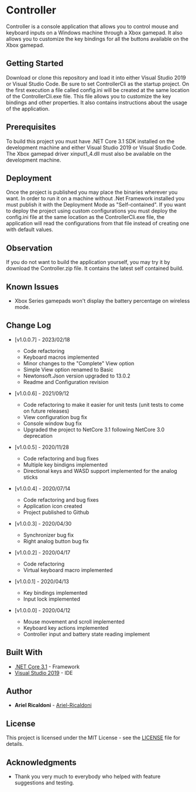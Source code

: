# Controller

Controller is a console application that allows you to control mouse and keyboard inputs on a Windows machine through a Xbox gamepad. It also allows you to customize the key bindings for all the buttons available on the Xbox gamepad.

## Getting Started

Download or clone this repository and load it into either Visual Studio 2019 or Visual Studio Code. Be sure to set ControllerCli as the startup project. On the first execution a file called config.ini will be created at the same location of the ControllerCli.exe file. This file allows you to customize the key bindings and other properties. It also contains instructions about the usage of the application.

## Prerequisites

To build this project you must have .NET Core 3.1 SDK installed on the development machine and either Visual Studio 2019 or Visual Studio Code. The Xbox gamepad driver xinput1_4.dll must also be available on the development machine.

## Deployment

Once the project is published you may place the binaries wherever you want. In order to run it on a machine without .Net Framework installed you must publish it with the Deployment Mode as "Self-contained". If you want to deploy the project using custom configurations you must deploy the config.ini file at the same location as the ControllerCli.exe file, the application will read the configurations from that file instead of creating one with default values.

## Observation

If you do not want to build the application yourself, you may try it by download the Controller.zip file. It contains the latest self contained build.

## Known Issues

* Xbox Series gamepads won't display the battery percentage on wireless mode.

## Change Log

* [v1.0.0.7] - 2023/02/18
	* Code refactoring
	* Keyboard macros implemented 
	* Minor changes to the "Complete" View option
	* Simple View option renamed to Basic
	* Newtonsoft.Json version upgraded to 13.0.2
	* Readme and Configuration revision

* [v1.0.0.6] - 2021/09/12
	* Code refactoring to make it easier for unit tests (unit tests to come on future releases)
	* View configuration bug fix
	* Console window bug fix
	* Upgraded the project to NetCore 3.1 following NetCore 3.0 deprecation

* [v1.0.0.5] - 2020/11/28
	* Code refactoring and bug fixes
	* Multiple key bindigns implemented
	* Directional keys and WASD support implemented for the analog sticks

* [v1.0.0.4] - 2020/07/14
	* Code refactoring and bug fixes
	* Application icon created
	* Project published to Github

* [v1.0.0.3] - 2020/04/30
	* Synchronizer bug fix
	* Right analog button bug fix

* [v1.0.0.2] - 2020/04/17
	* Code refactoring
	* Virtual keyboard macro implemented

* [v1.0.0.1] - 2020/04/13
	* Key bindings implemented
	* Input lock implemented

* [v1.0.0.0] - 2020/04/12
	* Mouse movement and scroll implemented
	* Keyboard key actions implemented
	* Controller input and battery state reading implement

## Built With

* [.NET Core 3.1](https://dotnet.microsoft.com/download/dotnet-core/3.1) - Framework
* [Visual Studio 2019](https://visualstudio.microsoft.com/vs/) - IDE

## Author

* **Ariel Ricaldoni** - [Ariel-Ricaldoni](https://github.com/ariel-ricaldoni)

## License

This project is licensed under the MIT License - see the [LICENSE](LICENSE) file for details.

## Acknowledgments

* Thank you very much to everybody who helped with feature suggestions and testing. 
